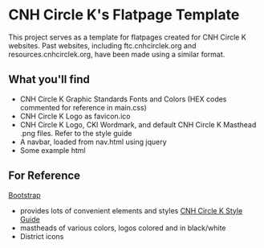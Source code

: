 # CNH Circle K's Flatpage Template
This project serves as a template for flatpages created for CNH Circle K websites. Past websites, including ftc.cnhcirclek.org and resources.cnhcirclek.org, have been made using a similar format. 

## What you'll find
* CNH Circle K Graphic Standards Fonts and Colors (HEX codes commented for reference in main.css)
* CNH Circle K Logo as favicon.ico
* CNH Circle K Logo, CKI Wordmark, and default CNH Circle K Masthead .png files. Refer to the style guide
* A navbar, loaded from nav.html using jquery
* Some example html

## For Reference
[Bootstrap](https://getbootstrap.com/)
* provides lots of convenient elements and styles
[CNH Circle K Style Guide](https://company-70313.frontify.com/d/zDV4IaLwZ1nC/cnh-circle-k-style-guide)
* mastheads of various colors, logos colored and in black/white
* District icons
